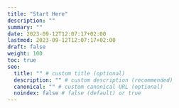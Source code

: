 ```yaml
---
title: "Start Here"
description: ""
summary: ""
date: 2023-09-12T12:07:17+02:00
lastmod: 2023-09-12T12:07:17+02:00
draft: false
weight: 100
toc: true
seo:
  title: "" # custom title (optional)
  description: "" # custom description (recommended)
  canonical: "" # custom canonical URL (optional)
  noindex: false # false (default) or true
---
```

